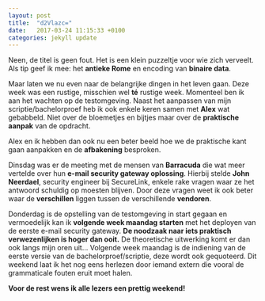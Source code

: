 ```yaml
---
layout: post
title:  "d2Vlazc="
date:   2017-03-24 11:15:33 +0100
categories: jekyll update
---
```

Neen, de titel is geen fout. Het is een klein puzzeltje voor wie zich verveelt. Als tip geef ik mee: het **antieke Rome** en encoding van **binaire data**.

Maar laten we nu even naar de belangrijke dingen in het leven gaan. Deze week was een rustige, misschien wel **té** rustige week. Momenteel ben ik aan het wachten op de testomgeving. Naast het aanpassen van mijn scriptie/bachelorproef heb ik ook enkele keren samen met **Alex** wat gebabbeld. Niet over de bloemetjes en bijtjes maar over de **praktische aanpak** van de opdracht.

Alex en ik hebben dan ook nu een beter beeld hoe we de praktische kant gaan aanpakken en de **afbakening** besproken.

Dinsdag was er de meeting met de mensen van **Barracuda** die wat meer vertelde over hun **e-mail security gateway oplossing**. Hierbij stelde **John Neerdael**, security engineer bij SecureLink, enkele rake vragen waar ze het antwoord schuldig op moesten blijven. Door deze vragen weet ik ook beter waar de **verschillen** liggen tussen de verschillende **vendoren**.

Donderdag is de opstelling van de testomgeving in start gegaan en vermoedelijk kan ik **volgende week maandag starten** met het deployen van de eerste e-mail security gateway. **De noodzaak naar iets praktisch verwezenlijken is hoger dan ooit.** De theoretische uitwerking komt er dan ook langs mijn oren uit…
Volgende week maandag is de indiening van de eerste versie van de bachelorproef/scriptie, deze wordt ook gequoteerd. Dit weekend laat ik het nog eens herlezen door iemand extern die vooral de grammaticale fouten eruit moet halen.

**Voor de rest wens ik alle lezers een prettig weekend!**
